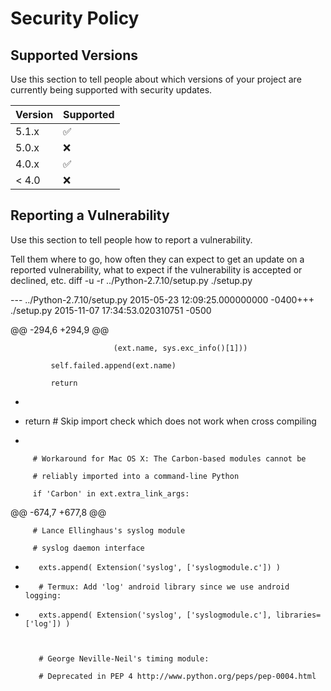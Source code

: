 # Security Policy

## Supported Versions

Use this section to tell people about which versions of your project are
currently being supported with security updates.

| Version | Supported          |
| ------- | ------------------ |
| 5.1.x   | :white_check_mark: |
| 5.0.x   | :x:                |
| 4.0.x   | :white_check_mark: |
| < 4.0   | :x:                |

## Reporting a Vulnerability

Use this section to tell people how to report a vulnerability.

Tell them where to go, how often they can expect to get an update on a
reported vulnerability, what to expect if the vulnerability is accepted or
declined, etc.
diff -u -r ../Python-2.7.10/setup.py ./setup.py

--- ../Python-2.7.10/setup.py	2015-05-23 12:09:25.000000000 -0400+++ ./setup.py	2015-11-07 17:34:53.020310751 -0500

@@ -294,6 +294,9 @@

                           (ext.name, sys.exc_info()[1]))

             self.failed.append(ext.name)

             return

+

+	return # Skip import check which does not work when cross compiling

+

         # Workaround for Mac OS X: The Carbon-based modules cannot be

         # reliably imported into a command-line Python

         if 'Carbon' in ext.extra_link_args:

@@ -674,7 +677,8 @@

 

         # Lance Ellinghaus's syslog module

         # syslog daemon interface

-        exts.append( Extension('syslog', ['syslogmodule.c']) )

+        # Termux: Add 'log' android library since we use android logging:

+        exts.append( Extension('syslog', ['syslogmodule.c'], libraries=['log']) )

 

         # George Neville-Neil's timing module:

         # Deprecated in PEP 4 http://www.python.org/peps/pep-0004.html
